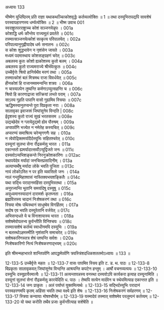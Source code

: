 अध्यायः 133

भीष्मेण युधिष्ठिरम् प्रति राज्ञा यथाकथञ्चित्कोशवृद्धेः कर्तव्यत्वोक्तिः ॥ 1 ॥ तथा दस्युभिरापद्यपि सावशेषं परस्वापहारणस्य धर्म्यत्वोक्तिः ॥ 2 ॥
भीष्म उवाच 	001  
स्वराष्ट्रात्परराष्ट्राच्च कोशं सञ्जनयेन्नृपः ।	001a  
कोशाद्धि धर्मः कौन्तेय राज्यमूलं प्रवर्तते ॥	001c  
तस्मात्सञ्जनयेत्कोशं सत्कृत्य परिपालयेत् ।	002a  
परिपाल्यानुगृह्णीयादेष धर्मः सनातनः ॥	002c  
स कोशः शुद्धभावेन न नृशंसेन जायते ।	003a  
मध्यमं पदमास्थाय कोशसङ्ग्रहणं चरेत् ॥	003c  
अबलस्य कुतः कोशो ह्यकोशस्य कुतो बलम् ।	004a  
अबलस्य कुतो राज्यमराज्ये श्रीर्भवेत्कुतः ॥	004c  
उच्चैर्वृत्तेः श्रियो हानिर्यथैव मरणं तथा ।	005a  
तस्मात्कोशं बलं मित्रमथ राजा विवर्धयेत् ॥	005c  
हीनकोशं हि राजानमवमन्यन्ति शत्रवः ।	006a  
न चास्याल्पेन तुष्यन्ति कर्मणाऽप्युत्सहन्ति च ॥	006c  
श्रियो हि कारणाद्राजा सत्क्रियां लभते पराम् ।	007a  
साऽस्य गूहति पापानि वासो गुह्यमिव स्त्रियाः ॥	007c  
ऋद्धिमस्यानुतप्यन्ते पुरा विप्रकृता नराः ।	008a  
सालावृका इवाजस्रं जिघांसूनेव विन्दति |	008c  
ईदृशस्य कुतो राज्यं सुखं भरतसत्तम ॥	008e  
उद्यच्छेदेव न ग्लायेदुद्यमो ह्येव पौरुषम् ।	009a  
अप्यपर्वणि भज्येत न नमेतेह कस्यचित् ॥	009c  
अप्यरण्यं समाश्रित्य चरेन्मृगगणैः सह ।	010a  
न त्वेवोद्रिक्तमर्यादैर्दस्युभिः सहितश्चरेत् ॥	010c  
दस्यूनां सुलभा सेना रौद्रकर्मसु भारत ।	011a  
एकान्ततो ह्यमर्यादात्सर्वोऽप्युद्विजते जनः ॥	011c  
दस्यवोऽप्यभिशङ्कन्ते निरनुक्रोशकारिणः ॥	012ac  
स्थापयेदेव मर्यादां जनचित्तप्रसादिनीम् ।	013a  
अल्पाप्यर्थेषु मर्यादा लोके भवति पूजिता ॥	013c  
नायं लोकोऽस्ति न पर इति व्यवसितो जनः ।	014a  
नालं गन्तुमिहाश्वासं नास्तिक्यभयशङ्कितैः ॥	014c  
यथा सद्भिः परादानमहिंसा दस्युभिस्तथा ।	015a  
अनुरज्यन्ति भूतानि समर्यादेषु दस्युषु ॥	015c  
अयुध्यमानस्यादानं दारामर्शः कृतघ्नता ।	016a  
ब्रह्मवित्तस्य चादानं निःशेषकरणं तथा ॥	016c  
स्त्रिया मोषः पथिस्थानं साधुष्वेव विगर्हितम् ।	017a  
सदोष एव भवति दस्युरेतानि वर्जयेत् ॥	017c  
अभिसन्दधते ये च विनाशायास्य भारत ।	018a  
सशेषमेवोपलभ्य कुर्वन्तीति विनिश्चयः ॥	018c  
तस्मात्सशेषं कर्तव्यं स्वाधीनमपि दस्युभिः ।	019a  
न बलस्थोऽहमस्मीति नृशंसानि समाचरेत् ॥	019c  
सशेषकारिणस्तत्र शेषं पश्यन्ति सर्वशः ।	020a  
निःशेषकारिणो नित्यं निःशेषकरणाद्भयम् ॥ 	020c  

इति श्रीमन्महाभारते शान्तिपर्वणि आपद्धर्मपर्वणि त्रयस्त्रिंशदधिकशततमोऽध्यायः ॥ 133 ॥

12-133-5 उच्चैर्वृत्तेः महतः ॥ 12-133-7 वासः पापमिव स्त्रिय इति ट. ड. थ. पाठः ॥ 12-133-8 विप्रकृताः सालावृकवत् जिघांसूनेव विन्दन्ति आश्रयन्ति कपटेन हन्तुम् । आर्षो वचनव्यत्ययः ॥ 12-133-10 दस्युभिः दस्युप्रायैरमात्यैः ॥ 12-133-11 अत्यन्तापन्नस्य वनस्था दस्यवोऽपि कार्यकरा इत्याह दस्यूनामिति । दस्यूनां सुलभां सेनां रौद्रकर्मसु कारयेदिति ध. पाठः । तेष्वपि सत्येन मार्दवेन च स्थेयमित्याह एकान्तत इति ॥ 12-133-14 जनः प्राकृतः । अलं पर्याप्तं युक्तमित्यर्थः ॥ 12-133-15 सद्भिर्दस्युभिः परादानं परस्वहरणमपि कृतम् अहिंसा भवति तथा वक्ष्ये इति शेषः ॥ 12-133-16 निःशेषकरणं सर्वहरणम् ॥ 12-133-17 स्त्रिया कन्यायाः मोषश्चौर्यम् ॥ 12-133-19 यस्मादेवं तस्मात् सशेषमेव परलुम्पनं कर्तव्यम् ॥ 12-133-20 यो यथा करोति तथैव प्रजाः कुर्वन्तीत्याह सशेषेति ॥
